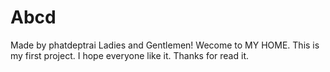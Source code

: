 # Abcd
Made by phatdeptrai
Ladies and Gentlemen!
Wecome to MY HOME.
This is my first project.
I hope everyone like it.
Thanks for read it.
